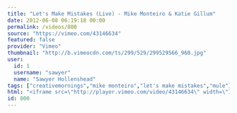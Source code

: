 ```yaml
---
title: "Let's Make Mistakes (Live) - Mike Monteiro & Katie Gillum"
date: 2012-06-08 06:19:18 00:00
permalink: /videos/800
source: "https://vimeo.com/43146634"
featured: false
provider: "Vimeo"
thumbnail: "http://b.vimeocdn.com/ts/299/529/299529566_960.jpg"
user:
  id: 1
  username: "sawyer"
  name: "Sawyer Hollenshead"
tags: ["creativemornings","mike monteiro","let's make mistakes","mule"]
html: "<iframe src=\"http://player.vimeo.com/video/43146634\" width=\"1280\" height=\"720\" frameborder=\"0\" webkitAllowFullScreen mozallowfullscreen allowFullScreen></iframe>"
id: 800
---
```


